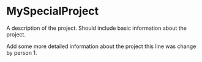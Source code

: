 # MySpecialProject
A description of the project. Should include basic information about the project.

Add some more detailed information about the project this line was change by person 1.
